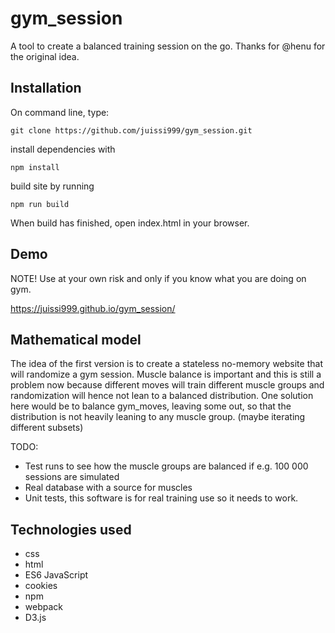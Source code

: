 # gym_session

A tool to create a balanced training session on the go. Thanks for @henu for the original idea.

## Installation

On command line, type:

`git clone https://github.com/juissi999/gym_session.git`

install dependencies with

`npm install`

build site by running

`npm run build`

When build has finished, open index.html in your browser.

## Demo

NOTE! Use at your own risk and only if you know what you are doing on gym.

<https://juissi999.github.io/gym_session/>

## Mathematical model

The idea of the first version is to create a stateless no-memory website that will randomize a gym session. Muscle balance is important and this is still a problem now because different moves will train different muscle groups and randomization will hence not lean to a balanced distribution. One solution here would be to balance gym_moves, leaving some out, so that the distribution is not heavily leaning to any muscle group. (maybe iterating different subsets)

TODO:

- Test runs to see how the muscle groups are balanced if e.g. 100 000 sessions are simulated
- Real database with a source for muscles
- Unit tests, this software is for real training use so it needs to work.

## Technologies used

- css
- html
- ES6 JavaScript
- cookies
- npm
- webpack
- D3.js
